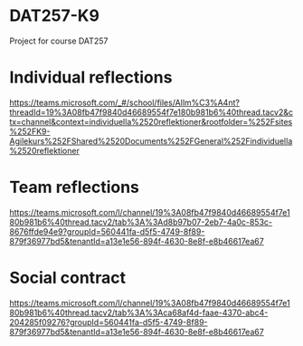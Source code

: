 # DAT257-K9
Project for course DAT257

# Individual reflections
https://teams.microsoft.com/_#/school/files/Allm%C3%A4nt?threadId=19%3A08fb47f9840d46689554f7e180b981b6%40thread.tacv2&ctx=channel&context=individuella%2520reflektioner&rootfolder=%252Fsites%252FK9-Agilekurs%252FShared%2520Documents%252FGeneral%252Findividuella%2520reflektioner

# Team reflections
https://teams.microsoft.com/l/channel/19%3A08fb47f9840d46689554f7e180b981b6%40thread.tacv2/tab%3A%3Ad8b97b07-2eb7-4a0c-853c-8676ffde94e9?groupId=560441fa-d5f5-4749-8f89-879f36977bd5&tenantId=a13e1e56-894f-4630-8e8f-e8b46617ea67

# Social contract
https://teams.microsoft.com/l/channel/19%3A08fb47f9840d46689554f7e180b981b6%40thread.tacv2/tab%3A%3Aca68af4d-faae-4370-abc4-204285f09276?groupId=560441fa-d5f5-4749-8f89-879f36977bd5&tenantId=a13e1e56-894f-4630-8e8f-e8b46617ea67
